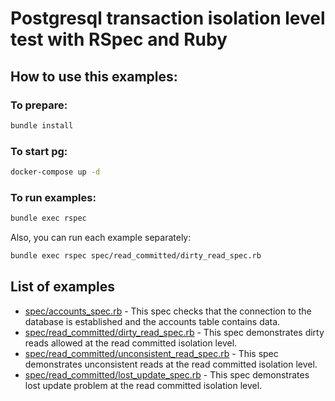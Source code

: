# Postgresql transaction isolation level test with RSpec and Ruby

## How to use this examples:
### To prepare:

```bash
bundle install
```

### To start pg:

```bash
docker-compose up -d
```

### To run examples:

```bash
bundle exec rspec
```

Also, you can run each example separately:

```bash
bundle exec rspec spec/read_committed/dirty_read_spec.rb
```

## List of examples

* [spec/accounts_spec.rb](spec/accounts_spec.rb) - This spec checks that the connection to the database is established and the accounts table contains data.
* [spec/read_committed/dirty_read_spec.rb](spec/read_committed/dirty_read_spec.rb) - This spec demonstrates dirty reads allowed at the read committed isolation level.
* [spec/read_committed/unconsistent_read_spec.rb](spec/read_committed/unconsistent_read_spec.rb) - This spec demonstrates unconsistent reads at the read committed isolation level.
* [spec/read_committed/lost_update_spec.rb](spec/read_committed/lost_update_spec.rb) - This spec demonstrates lost update problem at the read committed isolation level.
